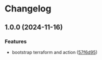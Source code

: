 # Changelog

## 1.0.0 (2024-11-16)


### Features

* bootstrap terraform and action ([57f6d95](https://github.com/serverless-helm/cloudrun/commit/57f6d95d9faa630ffcb8e6dc532fd95b5de47f44))
